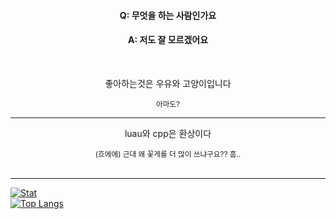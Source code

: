 <div width=100% align=center>
  <h4>Q: 무엇을 하는 사람인가요</h5>
  <h4>A: 저도 잘 모르겠어요</h5> <br>

  <p>좋아하는것은 우유와 고양이입니다</p>
  <sup>아마도?</sup>
  <br>
</div>

<hr>
  
<div width=100% align=center>
  <p>luau와 cpp은 환상이다</p>
  <sup>(흐에에) 근대 왜 꽃게를 더 많이 쓰냐구요?? 흠..</sup> <br> <br>
</div>

<hr>

[![Stat](https://github-readme-stats.vercel.app/api?username=kimpure&show_icons=true&theme=dark)](https://github.com/kimpure/kimpure) <br>
[![Top Langs](https://github-readme-stats.vercel.app/api/top-langs/?username=kimpure&langs_count=3&layout=compact&theme=dark)](https://github.com/kimpure/kimpure)
